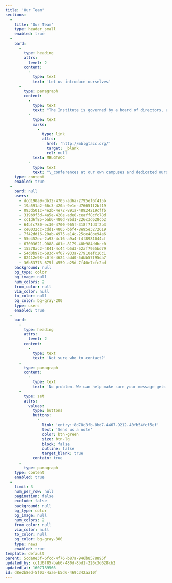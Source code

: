 ```yaml
---
title: 'Our Team'
sections:
  -
    title: 'Our Team'
    type: header_small
    enabled: true
  -
    bard:
      -
        type: heading
        attrs:
          level: 2
        content:
          -
            type: text
            text: 'Let us introduce ourselves'
      -
        type: paragraph
        content:
          -
            type: text
            text: "The Institute is governed by a board of directors, and our programs, resources, and operations are managed by the leadership team. Our humans include experienced advocates, professionals, graduate students in the higher education, financial services, marketing/communications, and information technologies fields. We’ve helped organize\_"
          -
            type: text
            marks:
              -
                type: link
                attrs:
                  href: 'http://mblgtacc.org/'
                  target: _blank
                  rel: null
            text: MBLGTACC
          -
            type: text
            text: "\_conferences at our own campuses and dedicated ourselves to the causes of building queer success in the Midwest."
    type: content
    enabled: true
  -
    bard: null
    users:
      - dcd190a9-db32-4705-ad6a-2795ef6f415b
      - 19a591a2-66c3-420a-9e1e-d76651f2bf19
      - 093d501c-4e2b-4e72-891a-48924219cffb
      - 319b9f3d-4a5e-420e-ade8-ceaff8cfc78d
      - cc1d6f85-bab6-480d-8bd1-226c3d628cb2
      - 64bfc780-ec30-4700-965f-318f71d3f2b3
      - ce0032cc-cdd1-4805-bbf4-8e95e3272619
      - 7f42dd16-20ab-4975-a14c-25ce48be94a6
      - 55e452ec-2a93-4c16-a9a4-f4f8981044cf
      - 67003621-9088-401e-8179-40b984ddbcc0
      - 15578ac2-4841-4c44-b5d3-52af7955bd79
      - 54d0b97c-683d-4f07-933a-27910efc16c1
      - 02412e98-c0f6-4624-add0-5dbb57f95da7
      - 36b53773-675f-4559-a25d-7f40e7cfc2bd
    background: null
    bg_type: color
    bg_image: null
    num_colors: 2
    from_color: null
    via_color: null
    to_color: null
    bg_color: bg-gray-200
    type: users
    enabled: true
  -
    bard:
      -
        type: heading
        attrs:
          level: 2
        content:
          -
            type: text
            text: 'Not sure who to contact?'
      -
        type: paragraph
        content:
          -
            type: text
            text: 'No problem. We can help make sure your message gets to the right human.'
      -
        type: set
        attrs:
          values:
            type: buttons
            buttons:
              -
                link: 'entry::8d78c3fb-8bd7-4467-9212-40fb54fcf5ef'
                text: 'Send us a note'
                color: btn-green
                size: btn-lg
                block: false
                outline: false
                target_blank: true
            contain: true
      -
        type: paragraph
    type: content
    enabled: true
  -
    limit: 3
    num_per_row: null
    pagination: false
    exclude: false
    background: null
    bg_type: color
    bg_image: null
    num_colors: 2
    from_color: null
    via_color: null
    to_color: null
    bg_color: bg-gray-300
    type: news
    enabled: true
template: default
parent: 5cda0e3f-6fcd-4f76-b87a-946b8578895f
updated_by: cc1d6f85-bab6-480d-8bd1-226c3d628cb2
updated_at: 1607189566
id: d8e2b8ed-5f03-4aae-b5d6-469c342aa10f
---
```

